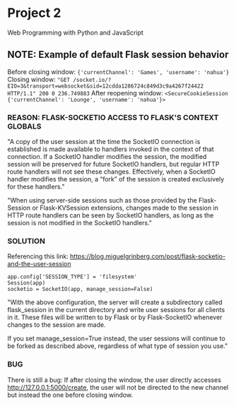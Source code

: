 # Project 2

Web Programming with Python and JavaScript

## NOTE: Example of default Flask session behavior
Before closing window: `{'currentChannel': 'Games', 'username': 'nahua'}`
Closing window: `"GET /socket.io/?EIO=3&transport=websocket&sid=12cdda1286724c849d3c9a4267f24422 HTTP/1.1" 200 0 236.749883`
After reopening window: `<SecureCookieSession {'currentChannel': 'Lounge', 'username': 'nahua'}>`

### REASON: FLASK-SOCKETIO ACCESS TO FLASK'S CONTEXT GLOBALS
"A copy of the user session at the time the SocketIO connection is established is
made available to handlers invoked in the context of that connection. If a SocketIO
handler modifies the session, the modified session will be preserved for future
SocketIO handlers, but regular HTTP route handlers will not see these changes.
Effectively, when a SocketIO handler modifies the session, a “fork” of the session
is created exclusively for these handlers."

"When using server-side sessions such as those provided by the Flask-Session or
Flask-KVSession extensions, changes made to the session in HTTP route handlers can
be seen by SocketIO handlers, as long as the session is not modified in the SocketIO handlers."

### SOLUTION
Referencing this link: https://blog.miguelgrinberg.com/post/flask-socketio-and-the-user-session
```
app.config['SESSION_TYPE'] = 'filesystem'
Session(app)
socketio = SocketIO(app, manage_session=False)
```
"With the above configuration, the server will create a subdirectory called flask_session in the
current directory and write user sessions for all clients in it. These files will be written to
by Flask or by Flask-SocketIO whenever changes to the session are made.

If you set manage_session=True instead, the user sessions will continue to be forked as described
above, regardless of what type of session you use."

### BUG
There is still a bug:
If after closing the window, the user directly accesses http://127.0.0.1:5000/create,
the user will not be directed to the new channel but instead the one before closing window.